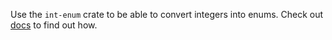 Use the `int-enum` crate to be able to convert integers into enums. Check out [docs](https://docs.rs/int-enum/0.4.0/int_enum/) to find out how.
